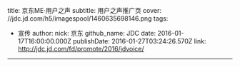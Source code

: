 title: 京东ME·用户之声
subtitle: 用户之声推广页
cover: //jdc.jd.com/h5/imagespool/1460635698146.png
tags:
  - 宣传
author:
  nick: 京东
  github_name: JDC
date: 2016-01-17T16:00:00.000Z
publishDate: 2016-01-27T03:24:26.570Z
link: http://jdc.jd.com/fd/promote/2016/jdvoice/
---